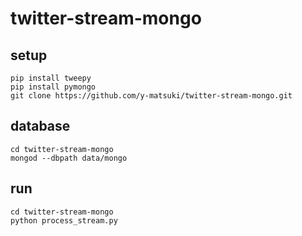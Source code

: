 # twitter-stream-mongo

## setup

```
pip install tweepy
pip install pymongo
git clone https://github.com/y-matsuki/twitter-stream-mongo.git
```

## database

```
cd twitter-stream-mongo
mongod --dbpath data/mongo
```

## run

```
cd twitter-stream-mongo
python process_stream.py
```
